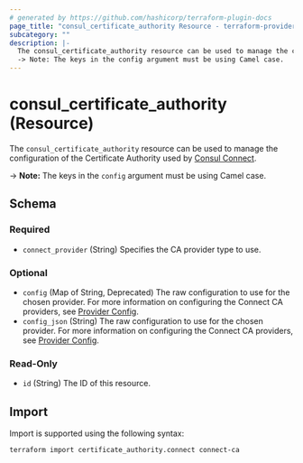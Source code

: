 ```yaml
---
# generated by https://github.com/hashicorp/terraform-plugin-docs
page_title: "consul_certificate_authority Resource - terraform-provider-consul"
subcategory: ""
description: |-
  The consul_certificate_authority resource can be used to manage the configuration of the Certificate Authority used by Consul Connect https://www.consul.io/docs/connect/ca.
  -> Note: The keys in the config argument must be using Camel case.
---
```


# consul_certificate_authority (Resource)

The `consul_certificate_authority` resource can be used to manage the configuration of the Certificate Authority used by [Consul Connect](https://www.consul.io/docs/connect/ca).

-> **Note:** The keys in the `config` argument must be using Camel case.



<!-- schema generated by tfplugindocs -->
## Schema

### Required

- `connect_provider` (String) Specifies the CA provider type to use.

### Optional

- `config` (Map of String, Deprecated) The raw configuration to use for the chosen provider. For more information on configuring the Connect CA providers, see [Provider Config](https://developer.hashicorp.com/consul/docs/connect/ca).
- `config_json` (String) The raw configuration to use for the chosen provider. For more information on configuring the Connect CA providers, see [Provider Config](https://developer.hashicorp.com/consul/docs/connect/ca).

### Read-Only

- `id` (String) The ID of this resource.

## Import

Import is supported using the following syntax:

```shell
terraform import certificate_authority.connect connect-ca
```
